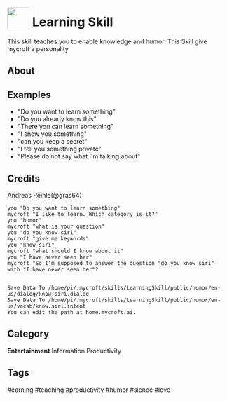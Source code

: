 # <img src='https://raw.githack.com/FortAwesome/Font-Awesome/master/svgs/solid/graduation-cap.svg' card_color='#000000' width='50' height='50' style='vertical-align:bottom'/> Learning Skill
This skill teaches you to enable knowledge and humor. This Skill give mycroft a personality

## About


## Examples
* "Do you want to learn something"
* "Do you already know this"
* "There you can learn something"
* "I show you something"
* "can you keep a secret"
* "I tell you something private"
* "Please do not say what I'm talking about"

## Credits
Andreas Reinle(@gras64)

    you "Do you want to learn something"
    mycroft "I like to learn. Which category is it?"
    you "humor"
    mycroft "what is your question"
    you "do you know siri"
    mycroft "give me keywords"
    you "know siri"
    mycroft "what should I know about it"
    you "I have never seen her"
    mycroft "So I'm supposed to answer the question "do you know siri" with "I have never seen her"?


    Save Data To /home/pi/.mycroft/skills/LearningSkill/public/humor/en-us/dialog/know.siri.dialog
    Save Data To /home/pi/.mycroft/skills/LearningSkill/public/humor/en-us/vocab/know.siri.intent
    You can edit the path at home.mycroft.ai.




## Category
**Entertainment**
Information
Productivity

## Tags
#earning
#teaching
#productivity
#humor
#sience
#love
